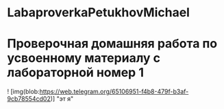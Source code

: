 # LabaproverkaPetukhovMichael

# Проверочная домашняя работа по усвоенному материалу с лабораторной номер 1

! [img(blob:https://web.telegram.org/65106951-f4b8-479f-b3af-9cb78554cd02)] "эт я"
